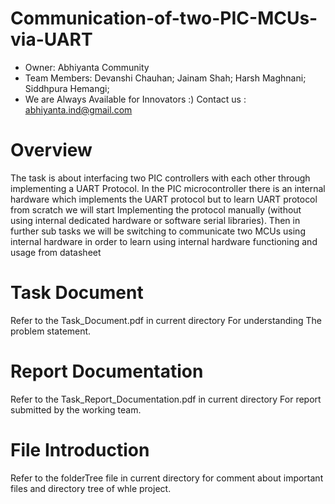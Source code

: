# Communication-of-two-PIC-MCUs-via-UART
* Owner: 
  Abhiyanta Community
* Team Members:
    Devanshi Chauhan;
    Jainam Shah;
    Harsh Maghnani; 
    Siddhpura Hemangi;
* We are Always Available for Innovators :) Contact us : abhiyanta.ind@gmail.com 

# Overview
The task is about interfacing two PIC controllers with each other through implementing a UART Protocol. In the PIC microcontroller there is an internal hardware which implements the UART protocol but to learn UART protocol from scratch we will start Implementing the protocol manually (without using internal dedicated hardware or software serial libraries). Then in further sub tasks we will be switching to communicate two MCUs using internal hardware in order to learn using internal hardware functioning and usage from datasheet

# Task Document
Refer to the Task_Document.pdf in current directory For understanding The problem statement. 

# Report Documentation
Refer to the Task_Report_Documentation.pdf in current directory For report submitted by the working team. 

# File Introduction
Refer to the folderTree file in current directory for comment about important files and directory tree of whle project. 
